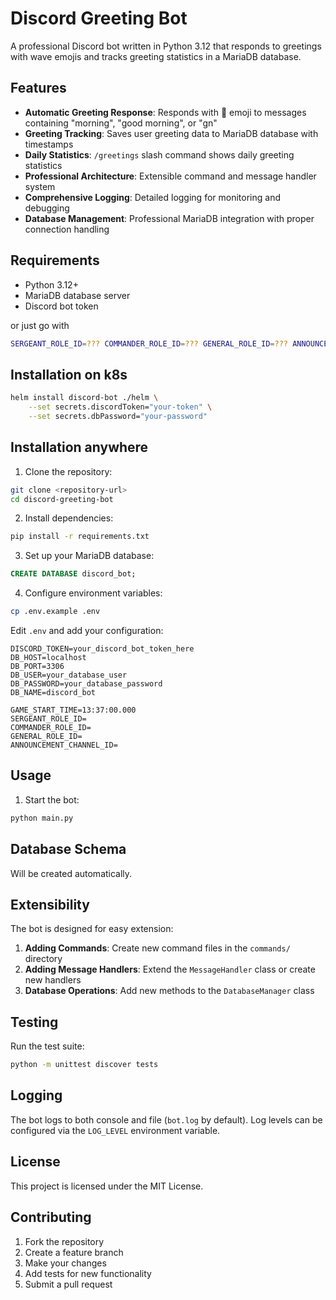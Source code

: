 # Discord Greeting Bot

A professional Discord bot written in Python 3.12 that responds to greetings with wave emojis and tracks greeting statistics in a MariaDB database.

## Features

- **Automatic Greeting Response**: Responds with 👋 emoji to messages containing "morning", "good morning", or "gn"
- **Greeting Tracking**: Saves user greeting data to MariaDB database with timestamps
- **Daily Statistics**: `/greetings` slash command shows daily greeting statistics
- **Professional Architecture**: Extensible command and message handler system
- **Comprehensive Logging**: Detailed logging for monitoring and debugging
- **Database Management**: Professional MariaDB integration with proper connection handling

## Requirements

- Python 3.12+
- MariaDB database server
- Discord bot token

or just go with

```bash
SERGEANT_ROLE_ID=??? COMMANDER_ROLE_ID=??? GENERAL_ROLE_ID=??? ANNOUNCEMENT_CHANNEL_ID=??? DISCORD_TOKEN=??? docker compose up --build
```

## Installation on k8s

```bash
helm install discord-bot ./helm \
    --set secrets.discordToken="your-token" \
    --set secrets.dbPassword="your-password"
```

## Installation anywhere

1. Clone the repository:
```bash
git clone <repository-url>
cd discord-greeting-bot
```

2. Install dependencies:
```bash
pip install -r requirements.txt
```

3. Set up your MariaDB database:
```sql
CREATE DATABASE discord_bot;
```

4. Configure environment variables:
```bash
cp .env.example .env
```
Edit `.env` and add your configuration:
```
DISCORD_TOKEN=your_discord_bot_token_here
DB_HOST=localhost
DB_PORT=3306
DB_USER=your_database_user
DB_PASSWORD=your_database_password
DB_NAME=discord_bot

GAME_START_TIME=13:37:00.000
SERGEANT_ROLE_ID=
COMMANDER_ROLE_ID=
GENERAL_ROLE_ID=
ANNOUNCEMENT_CHANNEL_ID=
```

## Usage

1. Start the bot:
```bash
python main.py
```

## Database Schema

Will be created automatically.

## Extensibility

The bot is designed for easy extension:

1. **Adding Commands**: Create new command files in the `commands/` directory
2. **Adding Message Handlers**: Extend the `MessageHandler` class or create new handlers
3. **Database Operations**: Add new methods to the `DatabaseManager` class

## Testing

Run the test suite:
```bash
python -m unittest discover tests
```

## Logging

The bot logs to both console and file (`bot.log` by default). Log levels can be configured via the `LOG_LEVEL` environment variable.

## License

This project is licensed under the MIT License.

## Contributing

1. Fork the repository
2. Create a feature branch
3. Make your changes
4. Add tests for new functionality
5. Submit a pull request
